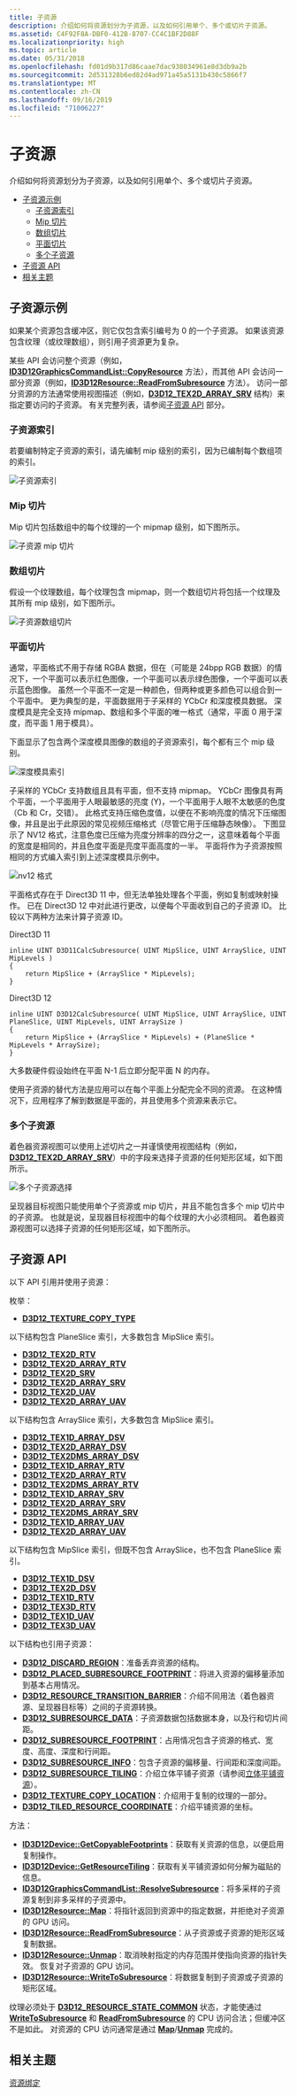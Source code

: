 ```yaml
---
title: 子资源
description: 介绍如何将资源划分为子资源，以及如何引用单个、多个或切片子资源。
ms.assetid: C4F92F8A-DBF0-412B-8707-CC4C1BF2D88F
ms.localizationpriority: high
ms.topic: article
ms.date: 05/31/2018
ms.openlocfilehash: fd01d9b317d86caae7dac938034961e8d3db9a2b
ms.sourcegitcommit: 2d531328b6ed82d4ad971a45a5131b430c5866f7
ms.translationtype: MT
ms.contentlocale: zh-CN
ms.lasthandoff: 09/16/2019
ms.locfileid: "71006227"
---
```

# <a name="subresources"></a>子资源

介绍如何将资源划分为子资源，以及如何引用单个、多个或切片子资源。

-   [子资源示例](#example-subresources)
    -   [子资源索引](#subresource-indexing)
    -   [Mip 切片](#mip-slice)
    -   [数组切片](#array-slice)
    -   [平面切片](#plane-slice)
    -   [多个子资源](#multiple-subresources)
-   [子资源 API](#subresource-apis)
-   [相关主题](#related-topics)

## <a name="example-subresources"></a>子资源示例

如果某个资源包含缓冲区，则它仅包含索引编号为 0 的一个子资源。 如果该资源包含纹理（或纹理数组），则引用子资源更为复杂。

某些 API 会访问整个资源（例如，[**ID3D12GraphicsCommandList::CopyResource**](/windows/desktop/api/d3d12/nf-d3d12-id3d12graphicscommandlist-copyresource) 方法），而其他 API 会访问一部分资源（例如，[**ID3D12Resource::ReadFromSubresource**](/windows/desktop/api/d3d12/nf-d3d12-id3d12resource-readfromsubresource) 方法）。 访问一部分资源的方法通常使用视图描述（例如，[**D3D12\_TEX2D\_ARRAY\_SRV**](/windows/desktop/api/d3d12/ns-d3d12-d3d12_tex2d_array_srv) 结构）来指定要访问的子资源。 有关完整列表，请参阅[子资源 API](#subresource-apis) 部分。

### <a name="subresource-indexing"></a>子资源索引

若要编制特定子资源的索引，请先编制 mip 级别的索引，因为已编制每个数组项的索引。

![子资源索引](images/subresource-index.png)

### <a name="mip-slice"></a>Mip 切片

Mip 切片包括数组中的每个纹理的一个 mipmap 级别，如下图所示。

![子资源 mip 切片](images/subresource-mip-slice.png)

### <a name="array-slice"></a>数组切片

假设一个纹理数组，每个纹理包含 mipmap，则一个数组切片将包括一个纹理及其所有 mip 级别，如下图所示。

![子资源数组切片](images/subresource-array-slices.png)

### <a name="plane-slice"></a>平面切片

通常，平面格式不用于存储 RGBA 数据，但在（可能是 24bpp RGB 数据）的情况下，一个平面可以表示红色图像，一个平面可以表示绿色图像，一个平面可以表示蓝色图像。 虽然一个平面不一定是一种颜色，但两种或更多颜色可以组合到一个平面中。 更为典型的是，平面数据用于子采样的 YCbCr 和深度模具数据。 深度模具是完全支持 mipmap、数组和多个平面的唯一格式（通常，平面 0 用于深度，而平面 1 用于模具）。

下面显示了包含两个深度模具图像的数组的子资源索引，每个都有三个 mip 级别。

![深度模具索引](images/depth-stencil-indexing.png)

子采样的 YCbCr 支持数组且具有平面，但不支持 mipmap。 YCbCr 图像具有两个平面，一个平面用于人眼最敏感的亮度 (Y)，一个平面用于人眼不太敏感的色度（Cb 和 Cr，交错）。 此格式支持压缩色度值，以便在不影响亮度的情况下压缩图像，并且是出于此原因的常见视频压缩格式（尽管它用于压缩静态映像）。 下图显示了 NV12 格式，注意色度已压缩为亮度分辨率的四分之一，这意味着每个平面的宽度是相同的，并且色度平面是亮度平面高度的一半。 平面将作为子资源按照相同的方式编入索引到上述深度模具示例中。

![nv12 格式](images/ycbcr.png)

平面格式存在于 Direct3D 11 中，但无法单独处理各个平面，例如复制或映射操作。 已在 Direct3D 12 中对此进行更改，以便每个平面收到自己的子资源 ID。 比较以下两种方法来计算子资源 ID。

Direct3D 11

``` syntax
inline UINT D3D11CalcSubresource( UINT MipSlice, UINT ArraySlice, UINT MipLevels )
{
    return MipSlice + (ArraySlice * MipLevels); 
}
```

Direct3D 12

``` syntax
inline UINT D3D12CalcSubresource( UINT MipSlice, UINT ArraySlice, UINT PlaneSlice, UINT MipLevels, UINT ArraySize )
{ 
    return MipSlice + (ArraySlice * MipLevels) + (PlaneSlice * MipLevels * ArraySize); 
}
```

大多数硬件假设始终在平面 N-1 后立即分配平面 N 的内存。

使用子资源的替代方法是应用可以在每个平面上分配完全不同的资源。 在这种情况下，应用程序了解到数据是平面的，并且使用多个资源来表示它。

### <a name="multiple-subresources"></a>多个子资源

着色器资源视图可以使用上述切片之一并谨慎使用视图结构（例如，[**D3D12\_TEX2D\_ARRAY\_SRV**](/windows/desktop/api/d3d12/ns-d3d12-d3d12_tex2d_array_srv)）中的字段来选择子资源的任何矩形区域，如下图所示。

![多个子资源选择](images/subresource-multiple.png)

呈现器目标视图只能使用单个子资源或 mip 切片，并且不能包含多个 mip 切片中的子资源。 也就是说，呈现器目标视图中的每个纹理的大小必须相同。 着色器资源视图可以选择子资源的任何矩形区域，如下图所示。

## <a name="subresource-apis"></a>子资源 API

以下 API 引用并使用子资源：

枚举：

-   [**D3D12\_TEXTURE\_COPY\_TYPE**](/windows/desktop/api/d3d12/ne-d3d12-d3d12_texture_copy_type)

以下结构包含 PlaneSlice 索引，大多数包含 MipSlice 索引。

-   [**D3D12\_TEX2D\_RTV**](/windows/desktop/api/d3d12/ns-d3d12-d3d12_tex2d_rtv)
-   [**D3D12\_TEX2D\_ARRAY\_RTV**](/windows/desktop/api/d3d12/ns-d3d12-d3d12_tex2d_array_rtv)
-   [**D3D12\_TEX2D\_SRV**](/windows/desktop/api/d3d12/ns-d3d12-d3d12_tex2d_srv)
-   [**D3D12\_TEX2D\_ARRAY\_SRV**](/windows/desktop/api/d3d12/ns-d3d12-d3d12_tex2d_array_srv)
-   [**D3D12\_TEX2D\_UAV**](/windows/desktop/api/d3d12/ns-d3d12-d3d12_tex2d_uav)
-   [**D3D12\_TEX2D\_ARRAY\_UAV**](/windows/desktop/api/d3d12/ns-d3d12-d3d12_tex2d_array_uav)

以下结构包含 ArraySlice 索引，大多数包含 MipSlice 索引。

-   [**D3D12\_TEX1D\_ARRAY\_DSV**](/windows/desktop/api/d3d12/ns-d3d12-d3d12_tex1d_array_dsv)
-   [**D3D12\_TEX2D\_ARRAY\_DSV**](/windows/desktop/api/d3d12/ns-d3d12-d3d12_tex2d_array_dsv)
-   [**D3D12\_TEX2DMS\_ARRAY\_DSV**](/windows/desktop/api/d3d12/ns-d3d12-d3d12_tex2dms_array_dsv)
-   [**D3D12\_TEX1D\_ARRAY\_RTV**](/windows/desktop/api/d3d12/ns-d3d12-d3d12_tex1d_array_rtv)
-   [**D3D12\_TEX2D\_ARRAY\_RTV**](/windows/desktop/api/d3d12/ns-d3d12-d3d12_tex2d_array_rtv)
-   [**D3D12\_TEX2DMS\_ARRAY\_RTV**](/windows/desktop/api/d3d12/ns-d3d12-d3d12_tex2dms_array_rtv)
-   [**D3D12\_TEX1D\_ARRAY\_SRV**](/windows/desktop/api/d3d12/ns-d3d12-d3d12_tex1d_array_srv)
-   [**D3D12\_TEX2D\_ARRAY\_SRV**](/windows/desktop/api/d3d12/ns-d3d12-d3d12_tex2d_array_srv)
-   [**D3D12\_TEX2DMS\_ARRAY\_SRV**](/windows/desktop/api/d3d12/ns-d3d12-d3d12_tex2dms_array_srv)
-   [**D3D12\_TEX1D\_ARRAY\_UAV**](/windows/desktop/api/d3d12/ns-d3d12-d3d12_tex1d_array_uav)
-   [**D3D12\_TEX2D\_ARRAY\_UAV**](/windows/desktop/api/d3d12/ns-d3d12-d3d12_tex2d_array_uav)

以下结构包含 MipSlice 索引，但既不包含 ArraySlice，也不包含 PlaneSlice 索引。

-   [**D3D12\_TEX1D\_DSV**](/windows/desktop/api/d3d12/ns-d3d12-d3d12_tex1d_dsv)
-   [**D3D12\_TEX2D\_DSV**](/windows/desktop/api/d3d12/ns-d3d12-d3d12_tex2d_dsv)
-   [**D3D12\_TEX1D\_RTV**](/windows/desktop/api/d3d12/ns-d3d12-d3d12_tex1d_rtv)
-   [**D3D12\_TEX3D\_RTV**](/windows/desktop/api/d3d12/ns-d3d12-d3d12_tex3d_rtv)
-   [**D3D12\_TEX1D\_UAV**](/windows/desktop/api/d3d12/ns-d3d12-d3d12_tex1d_uav)
-   [**D3D12\_TEX3D\_UAV**](/windows/desktop/api/d3d12/ns-d3d12-d3d12_tex3d_uav)

以下结构也引用子资源：

-   [**D3D12\_DISCARD\_REGION**](/windows/desktop/api/d3d12/ns-d3d12-d3d12_discard_region)：准备丢弃资源的结构。
-   [**D3D12\_PLACED\_SUBRESOURCE\_FOOTPRINT**](/windows/desktop/api/d3d12/ns-d3d12-d3d12_placed_subresource_footprint)：将进入资源的偏移量添加到基本占用情况。
-   [**D3D12\_RESOURCE\_TRANSITION\_BARRIER**](/windows/desktop/api/d3d12/ns-d3d12-d3d12_resource_transition_barrier)：介绍不同用法（着色器资源、呈现器目标等）之间的子资源转换。
-   [**D3D12\_SUBRESOURCE\_DATA**](/windows/desktop/api/d3d12/ns-d3d12-d3d12_subresource_data)：子资源数据包括数据本身，以及行和切片间距。
-   [**D3D12\_SUBRESOURCE\_FOOTPRINT**](/windows/desktop/api/d3d12/ns-d3d12-d3d12_subresource_footprint)：占用情况包含子资源的格式、宽度、高度、深度和行间距。
-   [**D3D12\_SUBRESOURCE\_INFO**](/windows/desktop/api/d3d12/ns-d3d12-d3d12_subresource_info)：包含子资源的偏移量、行间距和深度间距。
-   [**D3D12\_SUBRESOURCE\_TILING**](/windows/desktop/api/d3d12/ns-d3d12-d3d12_subresource_tiling)：介绍立体平铺子资源（请参阅[立体平铺资源](volume-tiled-resources.md)）。
-   [**D3D12\_TEXTURE\_COPY\_LOCATION**](/windows/desktop/api/d3d12/ns-d3d12-d3d12_texture_copy_location)：介绍用于复制的纹理的一部分。
-   [**D3D12\_TILED\_RESOURCE\_COORDINATE**](/windows/desktop/api/d3d12/ns-d3d12-d3d12_tiled_resource_coordinate)：介绍平铺资源的坐标。

方法：

-   [**ID3D12Device::GetCopyableFootprints**](/windows/desktop/api/d3d12/nf-d3d12-id3d12device-getcopyablefootprints)：获取有关资源的信息，以便启用复制操作。
-   [**ID3D12Device::GetResourceTiling**](/windows/desktop/api/d3d12/nf-d3d12-id3d12device-getresourcetiling)：获取有关平铺资源如何分解为磁贴的信息。
-   [**ID3D12GraphicsCommandList::ResolveSubresource**](/windows/desktop/api/d3d12/nf-d3d12-id3d12graphicscommandlist-resolvesubresource)：将多采样的子资源复制到非多采样的子资源中。
-   [**ID3D12Resource::Map**](/windows/desktop/api/d3d12/nf-d3d12-id3d12resource-map)：将指针返回到资源中的指定数据，并拒绝对子资源的 GPU 访问。
-   [**ID3D12Resource::ReadFromSubresource**](/windows/desktop/api/d3d12/nf-d3d12-id3d12resource-readfromsubresource)：从子资源或子资源的矩形区域复制数据。
-   [**ID3D12Resource::Unmap**](/windows/desktop/api/d3d12/nf-d3d12-id3d12resource-unmap)：取消映射指定的内存范围并使指向资源的指针失效。 恢复对子资源的 GPU 访问。
-   [**ID3D12Resource::WriteToSubresource**](/windows/desktop/api/d3d12/nf-d3d12-id3d12resource-writetosubresource)：将数据复制到子资源或子资源的矩形区域。

纹理必须处于 [**D3D12\_RESOURCE\_STATE\_COMMON**](/windows/desktop/api/d3d12/ne-d3d12-d3d12_resource_states) 状态，才能使通过 [**WriteToSubresource**](/windows/desktop/api/d3d12/nf-d3d12-id3d12resource-writetosubresource) 和 [**ReadFromSubresource**](/windows/desktop/api/d3d12/nf-d3d12-id3d12resource-readfromsubresource) 的 CPU 访问合法；但缓冲区不是如此。 对资源的 CPU 访问通常是通过 [**Map**](/windows/desktop/api/d3d12/nf-d3d12-id3d12resource-map)/[**Unmap**](/windows/desktop/api/d3d12/nf-d3d12-id3d12resource-unmap) 完成的。

## <a name="related-topics"></a>相关主题

<dl> <dt>

[资源绑定](resource-binding.md)
</dt> </dl>

 

 




